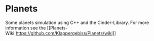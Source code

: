 # Planets
Some planets simulation using C++ and the Cinder-Library. 
For more information see the [[Planets-Wiki|https://github.com/Klappergebiss/Planets/wiki]]
